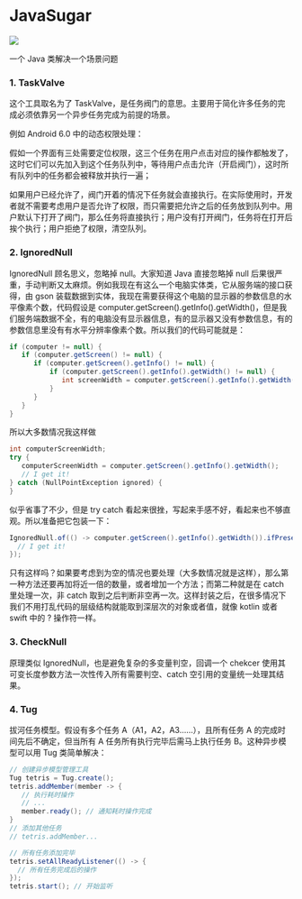 # JavaSugar

[![](https://jitpack.io/v/twiceyuan/JavaSugar.svg)](https://jitpack.io/#twiceyuan/JavaSugar)

一个 Java 类解决一个场景问题

### 1. TaskValve

这个工具取名为了 TaskValve，是任务阀门的意思。主要用于简化许多任务的完成必须依靠另一个异步任务完成为前提的场景。

例如 Android 6.0 中的动态权限处理：

假如一个界面有三处需要定位权限，这三个任务在用户点击对应的操作都触发了，这时它们可以先加入到这个任务队列中，等待用户点击允许（开启阀门），这时所有队列中的任务都会被释放并执行一遍；

如果用户已经允许了，阀门开着的情况下任务就会直接执行。在实际使用时，开发者就不需要考虑用户是否允许了权限，而只需要把允许之后的任务放到队列中。用户默认下打开了阀门，那么任务将直接执行；用户没有打开阀门，任务将在打开后挨个执行；用户拒绝了权限，清空队列。

### 2. IgnoredNull

IgnoredNull 顾名思义，忽略掉 null。大家知道 Java 直接忽略掉 null 后果很严重，手动判断又太麻烦。例如我现在有这么一个电脑实体类，它从服务端的接口获得，由 gson 装载数据到实体，我现在需要获得这个电脑的显示器的参数信息的水平像素个数，代码假设是 computer.getScreen().getInfo().getWidth()，但是我们服务端数据不全，有的电脑没有显示器信息，有的显示器又没有参数信息，有的参数信息里没有有水平分辨率像素个数。所以我们的代码可能就是：

```java
if (computer != null) {
   if (computer.getScreen() != null) {
      if (computer.getScreen().getInfo() != null) {
          if (computer.getScreen().getInfo().getWidth() != null) {
             int screenWidth = computer.getScreen().getInfo().getWidth(); // I get it!
          }
      }
   }
}
```

所以大多数情况我这样做

```java
int computerScreenWidth;
try {
   computerScreenWidth = computer.getScreen().getInfo().getWidth();
   // I get it!
} catch (NullPointException ignored) {
}
```

似乎省事了不少，但是 try catch 看起来很挫，写起来手感不好，看起来也不够直观。所以准备把它包装一下：

```java
IgnoredNull.of(() -> computer.getScreen().getInfo().getWidth()).ifPresent(width -> {
  // I get it!
});
```

只有这样吗？如果要考虑到为空的情况也要处理（大多数情况就是这样），那么第一种方法还要再加将近一倍的数量，或者增加一个方法；而第二种就是在 catch 里处理一次，非 catch 取到之后判断非空再一次。这样封装之后，在很多情况下我们不用打乱代码的层级结构就能取到深层次的对象或者值，就像 kotlin 或者 swift 中的 ? 操作符一样。

### 3. CheckNull

原理类似 IgnoredNull，也是避免复杂的多变量判空，回调一个 chekcer 使用其可变长度参数方法一次性传入所有需要判空、catch 空引用的变量统一处理其结果。

### 4. Tug

拔河任务模型。假设有多个任务 A（A1，A2，A3……），且所有任务 A 的完成时间先后不确定，但当所有 A 任务所有执行完毕后需马上执行任务 B。这种异步模型可以用 Tug 类简单解决：

```java
// 创建异步模型管理工具
Tug tetris = Tug.create();
tetris.addMember(member -> {
   // 执行耗时操作
   // ...
   member.ready(); // 通知耗时操作完成
}
// 添加其他任务
// tetris.addMember...

// 所有任务添加完毕
tetris.setAllReadyListener(() -> {
  // 所有任务完成后的操作
});
tetris.start(); // 开始监听
```
